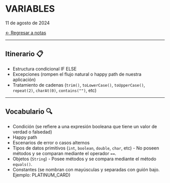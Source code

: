# VARIABLES

11 de agosto de 2024 <br>

[← Regresar a notas](../../README.md) <br>

---

## Itinerario 📋
- Estructura condicional IF ELSE
- Excepciones (rompen el flujo natural o happy path de nuestra aplicación)
- Tratamiento de cadenas (`trim()`, `toLowerCase()`, `toUpperCase()`, `repeat(2)`, `charAt(0)`, `contains("")`, etc)

---

## Vocabulario 🔍
- Condición (se refiere a una expresión booleana que tiene un valor de verdad o falsedad)
- Happy path
- Escenarios de error o casos alternos
- Tipos de datos primitivos (`int`, `boolean`, `double`, `char`, etc) - No poseen métodos y se comparan mediante el operador `==`.
- Objetos (`String`) - Posee métodos y se compara mediante el método `equals()`.
- Constantes (se nombran con mayúsculas y separadas con guión bajo. Ejemplo: PLATINUM_CARD)